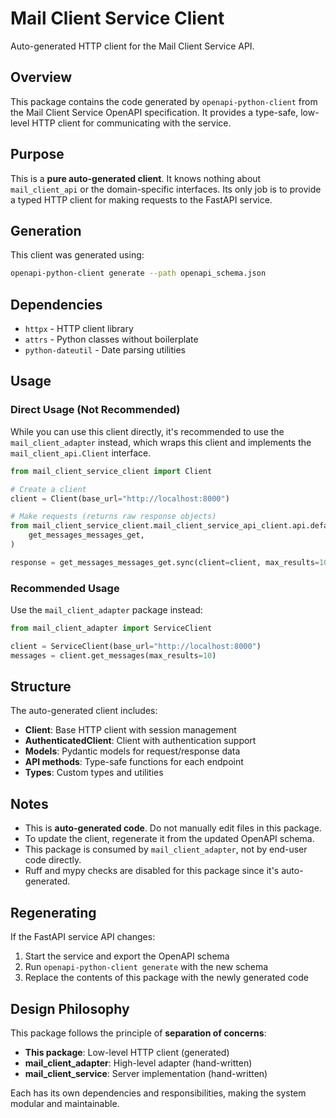 # Mail Client Service Client

Auto-generated HTTP client for the Mail Client Service API.

## Overview

This package contains the code generated by `openapi-python-client` from the Mail Client Service OpenAPI specification. It provides a type-safe, low-level HTTP client for communicating with the service.

## Purpose

This is a **pure auto-generated client**. It knows nothing about `mail_client_api` or the domain-specific interfaces. Its only job is to provide a typed HTTP client for making requests to the FastAPI service.

## Generation

This client was generated using:

```bash
openapi-python-client generate --path openapi_schema.json
```

## Dependencies

- `httpx` - HTTP client library
- `attrs` - Python classes without boilerplate
- `python-dateutil` - Date parsing utilities

## Usage

### Direct Usage (Not Recommended)

While you can use this client directly, it's recommended to use the `mail_client_adapter` instead, which wraps this client and implements the `mail_client_api.Client` interface.

```python
from mail_client_service_client import Client

# Create a client
client = Client(base_url="http://localhost:8000")

# Make requests (returns raw response objects)
from mail_client_service_client.mail_client_service_api_client.api.default import (
    get_messages_messages_get,
)

response = get_messages_messages_get.sync(client=client, max_results=10)
```

### Recommended Usage

Use the `mail_client_adapter` package instead:

```python
from mail_client_adapter import ServiceClient

client = ServiceClient(base_url="http://localhost:8000")
messages = client.get_messages(max_results=10)
```

## Structure

The auto-generated client includes:

- **Client**: Base HTTP client with session management
- **AuthenticatedClient**: Client with authentication support
- **Models**: Pydantic models for request/response data
- **API methods**: Type-safe functions for each endpoint
- **Types**: Custom types and utilities

## Notes

- This is **auto-generated code**. Do not manually edit files in this package.
- To update the client, regenerate it from the updated OpenAPI schema.
- This package is consumed by `mail_client_adapter`, not by end-user code directly.
- Ruff and mypy checks are disabled for this package since it's auto-generated.

## Regenerating

If the FastAPI service API changes:

1. Start the service and export the OpenAPI schema
2. Run `openapi-python-client generate` with the new schema
3. Replace the contents of this package with the newly generated code

## Design Philosophy

This package follows the principle of **separation of concerns**:
- **This package**: Low-level HTTP client (generated)
- **mail_client_adapter**: High-level adapter (hand-written)
- **mail_client_service**: Server implementation (hand-written)

Each has its own dependencies and responsibilities, making the system modular and maintainable.
